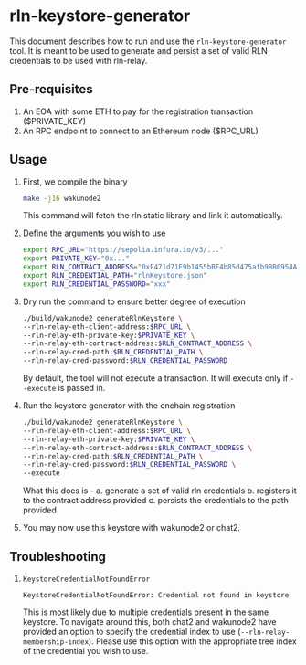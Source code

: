 # rln-keystore-generator

This document describes how to run and use the `rln-keystore-generator` tool. 
It is meant to be used to generate and persist a set of valid RLN credentials to be used with rln-relay.

## Pre-requisites

1. An EOA with some ETH to pay for the registration transaction ($PRIVATE_KEY)
2. An RPC endpoint to connect to an Ethereum node ($RPC_URL)

## Usage

1. First, we compile the binary
    
    ```bash
    make -j16 wakunode2
    ```
    This command will fetch the rln static library and link it automatically.


2. Define the arguments you wish to use

    ```bash
    export RPC_URL="https://sepolia.infura.io/v3/..."
    export PRIVATE_KEY="0x..."
    export RLN_CONTRACT_ADDRESS="0xF471d71E9b1455bBF4b85d475afb9BB0954A29c4"
    export RLN_CREDENTIAL_PATH="rlnKeystore.json"
    export RLN_CREDENTIAL_PASSWORD="xxx"
    ```

3. Dry run the command to ensure better degree of execution 

    ```bash
    ./build/wakunode2 generateRlnKeystore \
    --rln-relay-eth-client-address:$RPC_URL \
    --rln-relay-eth-private-key:$PRIVATE_KEY \
    --rln-relay-eth-contract-address:$RLN_CONTRACT_ADDRESS \
    --rln-relay-cred-path:$RLN_CREDENTIAL_PATH \
    --rln-relay-cred-password:$RLN_CREDENTIAL_PASSWORD 
    ```
    By default, the tool will not execute a transaction. It will execute only if `--execute` is passed in.

4. Run the keystore generator with the onchain registration

    ```bash
    ./build/wakunode2 generateRlnKeystore \
    --rln-relay-eth-client-address:$RPC_URL \
    --rln-relay-eth-private-key:$PRIVATE_KEY \
    --rln-relay-eth-contract-address:$RLN_CONTRACT_ADDRESS \
    --rln-relay-cred-path:$RLN_CREDENTIAL_PATH \
    --rln-relay-cred-password:$RLN_CREDENTIAL_PASSWORD \
    --execute
    ```

    What this does is - 
    a. generate a set of valid rln credentials
    b. registers it to the contract address provided
    c. persists the credentials to the path provided

5. You may now use this keystore with wakunode2 or chat2.

## Troubleshooting

1. `KeystoreCredentialNotFoundError`

    ```
    KeystoreCredentialNotFoundError: Credential not found in keystore
    ```
    This is most likely due to multiple credentials present in the same keystore. 
    To navigate around this, both chat2 and wakunode2 have provided an option to specify the credential index to use (`--rln-relay-membership-index`).
    Please use this option with the appropriate tree index of the credential you wish to use.
        

